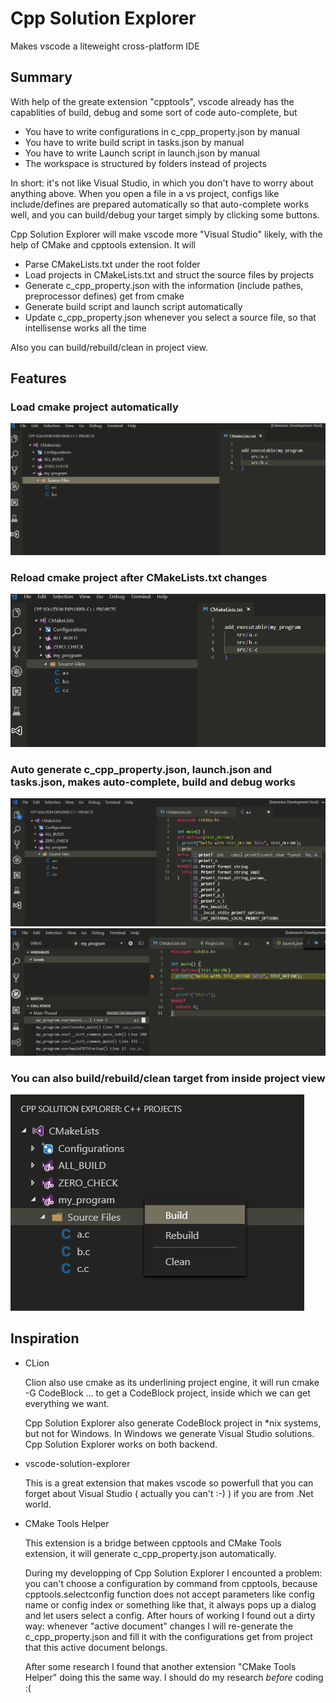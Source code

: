# Cpp Solution Explorer
Makes vscode a liteweight cross-platform IDE

## Summary
With help of the greate extension "cpptools", vscode already has the capablities of build, debug and some sort of code auto-complete, but 

- You have to write configurations in c_cpp_property.json by manual
- You have to write build script in tasks.json by manual
- You have to write Launch script in launch.json by manual
- The workspace is structured by folders instead of projects

In short: it's not like Visual Studio, in which you don't have to worry about anything above. When you open a file in a vs project, configs like include/defines are prepared automatically so that auto-complete works well, and you can build/debug your target simply by clicking some buttons.

Cpp Solution Explorer will make vscode more "Visual Studio" likely, with the help of CMake and cpptools extension. It will

- Parse CMakeLists.txt under the root folder
- Load projects in CMakeLists.txt and struct the source files by projects
- Generate c_cpp_property.json with the information (include pathes, preprocessor defines) get from cmake
- Generate build script and launch script automatically
- Update c_cpp_property.json whenever you select a source file, so that intellisense works all the time

Also you can build/rebuild/clean in project view.

## Features
### Load cmake project automatically
![](img/2019-03-17-21-10-32.png)

### Reload cmake project after CMakeLists.txt changes
![](img/2019-03-17-21-12-32.png)

### Auto generate c_cpp_property.json, launch.json and tasks.json, makes auto-complete, build and debug works
![](img/2019-03-17-21-14-23.png)
![](img/2019-03-17-21-16-16.png)

### You can also build/rebuild/clean target from inside project view
![](img/2019-03-17-21-17-11.png)


## Inspiration

- CLion

  Clion also use cmake as its underlining project engine, it will run cmake -G CodeBlock ... to get a CodeBlock project, inside which we can get everything we want.

  Cpp Solution Explorer also generate CodeBlock project in *nix systems, but not for Windows. In Windows we generate Visual Studio solutions. Cpp Solution Explorer works on both backend.

- vscode-solution-explorer

  This is a great extension that makes vscode so powerfull that you can forget about Visual Studio ( actually you can't :-) ) if you are from .Net world.

- CMake Tools Helper

  This extension is a bridge between cpptools and CMake Tools extension, it will generate c_cpp_property.json automatically.

  During my developping of Cpp Solution Explorer I encounted a problem: you can't choose a configuration by command from cpptools, because cpptools.selectconfig function does not accept parameters like config name or config index or something like that, it always pops up a dialog and let users select a config. After hours of working I found out a dirty way: whenever "active document" changes I will re-generate the c_cpp_property.json and fill it with the configurations get from project that this active document belongs.

  After some research I found that another extension "CMake Tools Helper" doing this the same way. I should do my research *before* coding :(



